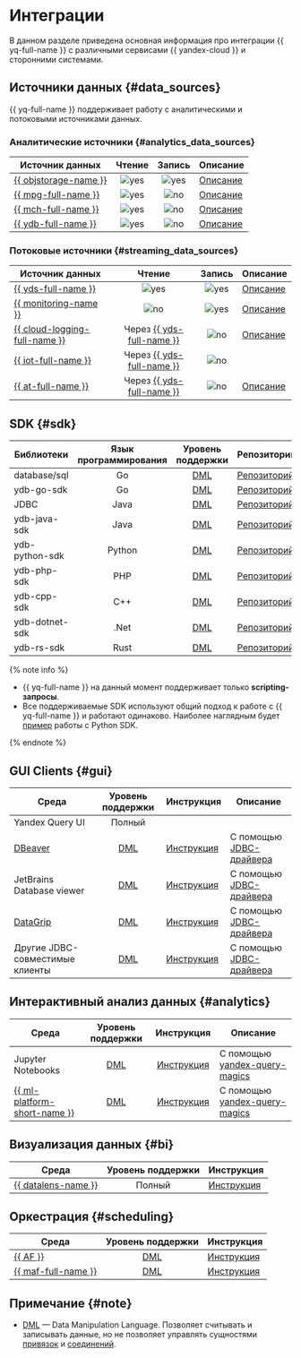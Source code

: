 # Интеграции

В данном разделе приведена основная информация про интеграции {{ yq-full-name }} с различными сервисами {{ yandex-cloud }} и сторонними системами.

## Источники данных {#data_sources}

{{ yq-full-name }} поддерживает работу с аналитическими и потоковыми источниками данных.

### Аналитические источники {#analytics_data_sources}

| Источник данных | Чтение  | Запись | Описание |
| --- | :---: | :---: | --- |
| [{{ objstorage-name }}](../storage/quickstart.md) | ![yes](../_assets/common/yes.svg) | ![yes](../_assets/common/yes.svg) | [Описание](./sources-and-sinks/object-storage-binding.md) |
| [{{ mpg-full-name }}](../managed-postgresql/quickstart.md) | ![yes](../_assets/common/yes.svg) | ![no](../_assets/common/no.svg)  | [Описание](./sources-and-sinks/postgresql.md) |
| [{{ mch-full-name }}](../managed-clickhouse/quickstart.md) | ![yes](../_assets/common/yes.svg) | ![no](../_assets/common/no.svg)  | [Описание](./sources-and-sinks/clickhouse.md) |
| [{{ ydb-full-name }}](../ydb/quickstart.md) | ![yes](../_assets/common/yes.svg) | ![no](../_assets/common/no.svg)  | [Описание](./sources-and-sinks/ydb.md) |


### Потоковые источники {#streaming_data_sources}

| Источник данных | Чтение  | Запись | Описание |
| --- | :---: | :---: | --- |
| [{{ yds-full-name }}](../data-streams/quickstart/index.md) | ![yes](../_assets/common/yes.svg) | ![yes](../_assets/common/yes.svg) | [Описание](./sources-and-sinks/data-streams-binding.md) |
| [{{ monitoring-name }}](../monitoring/quickstart.md) | ![no](../_assets/common/no.svg) |  ![yes](../_assets/common/yes.svg) | [Описание](./sources-and-sinks/monitoring.md) |
| [{{ cloud-logging-full-name }}](../logging/quickstart.md) | Через [{{ yds-full-name }}](../data-streams/quickstart/index.md) |  ![no](../_assets/common/no.svg) | [Описание](./tutorials/cloud-logging.md)|
| [{{ iot-full-name }}](../iot-core/quickstart.md) | Через [{{ yds-full-name }}](../data-streams/quickstart/index.md) |  ![no](../_assets/common/no.svg) |  |
| [{{ at-full-name }}](../audit-trails/quickstart.md) | Через [{{ yds-full-name }}](../data-streams/quickstart/index.md) |  ![no](../_assets/common/no.svg) | [Описание](./tutorials/audit-trails.md) |


## SDK {#sdk}

|  Библиотеки  | Язык программирования  | Уровень поддержки  | Репозиторий |
| --- | :---: | :---: |--- |
| database/sql | Go | [DML](#note) | [Репозиторий](https://github.com/ydb-platform/ydb-go-sdk/blob/master/SQL.md) |
| ydb-go-sdk | Go | [DML](#note) |[Репозиторий](https://github.com/ydb-platform/ydb-go-sdk) |
| JDBC | Java | [DML](#note) |[Репозиторий](https://github.com/ydb-platform/ydb-jdbc-driver) |
| ydb-java-sdk | Java | [DML](#note) |[Репозиторий](https://github.com/ydb-platform/ydb-java-sdk) |
| ydb-python-sdk | Python | [DML](#note) |[Репозиторий](https://github.com/ydb-platform/ydb-python-sdk) |
| ydb-php-sdk | PHP | [DML](#note) |[Репозиторий](https://github.com/ydb-platform/ydb-php-sdk) |
| ydb-cpp-sdk | C++ | [DML](#note) |[Репозиторий](https://github.com/ydb-platform/ydb-cpp-sdk) |
| ydb-dotnet-sdk | .Net |[DML](#note) | [Репозиторий](https://github.com/ydb-platform/ydb-dotnet-sdk) |
| ydb-rs-sdk | Rust | [DML](#note) |[Репозиторий](https://github.com/ydb-platform/ydb-rs-sdk) |

{% note info %}

* {{ yq-full-name }} на данный момент поддерживает только **scripting-запросы**.
* Все поддерживаемые SDK используют общий подход к работе с {{ yq-full-name }} и работают одинаково. Наиболее наглядным будет [пример](./SDK/SDK.md) работы с Python SDK.

{% endnote %}


## GUI Clients {#gui}

|  Среда | Уровень поддержки  | Инструкция | Описание |
| --- | :---: | --- | --- |
| Yandex Query UI |  Полный |  | |
| [DBeaver](https://dbeaver.com)  |  [DML](#note) | [Инструкция](./operations/ide.md) | C помощью [JDBC-драйвера](https://github.com/ydb-platform/ydb-jdbc-driver/releases)|
| JetBrains Database viewer |  [DML](#note) | [Инструкция](./operations/ide.md)  | C помощью [JDBC-драйвера](https://github.com/ydb-platform/ydb-jdbc-driver/releases)|
| [DataGrip](https://www.jetbrains.com/ru-ru/datagrip/) |  [DML](#note) |  [Инструкция](./operations/ide.md) | C помощью [JDBC-драйвера](https://github.com/ydb-platform/ydb-jdbc-driver/releases)|
| Другие JDBC-совместимые клиенты |  [DML](#note) |  [Инструкция](./operations/ide.md) | C помощью [JDBC-драйвера](https://github.com/ydb-platform/ydb-jdbc-driver/releases)|

## Интерактивный анализ данных {#analytics}

|  Среда | Уровень поддержки  | Инструкция | Описание |
| --- | :---: | :---: | --- |
| Jupyter Notebooks |  [DML](#note) |  [Инструкция](./tutorials/jupyter.md) | C помощью [yandex-query-magics](https://github.com/yandex-cloud/yandex-query-magics)|
| [{{ ml-platform-short-name }}](../datasphere/quickstart.md) |  [DML](#note) |  [Инструкция](./tutorials/jupyter.md) | C помощью [yandex-query-magics](https://github.com/yandex-cloud/yandex-query-magics)|


## Визуализация данных {#bi}

| Среда | Уровень поддержки  | Инструкция |
| --- | :---: | --- |
| [{{ datalens-name }}](../datalens/tutorials/index.md) | Полный | [Инструкция](./tutorials/datalens.md) |


## Оркестрация {#scheduling}

| Среда | Уровень поддержки  | Инструкция |
| --- | :---: | --- |
| [{{ AF }}](../managed-airflow/quickstart.md) | [DML](#note) | [Инструкция](./tutorials/airflow-auto-tasks.md) |
| [{{ maf-full-name }}](../managed-airflow/quickstart.md) | [DML](#note) | [Инструкция](./tutorials/airflow-auto-tasks.md) |

## Примечание {#note}

* [DML](https://ru.wikipedia.org/wiki/Data_Manipulation_Language) — Data Manipulation Language. Позволяет считывать и записывать данные, но не позволяет управлять сущностями [привязок](./concepts/glossary.md#binding) и [соединений](./concepts/glossary.md#connection).
